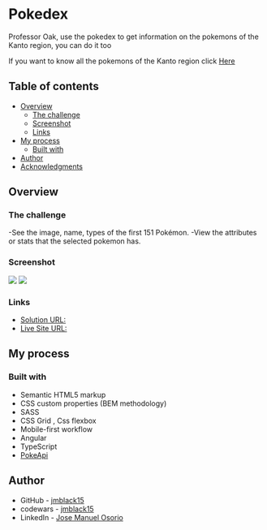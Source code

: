 # Pokedex

Professor Oak, use the pokedex to get information on the pokemons of the Kanto region, you can do it too

If you want to know all the pokemons of the Kanto region click [Here](https://pokedex-jmblack15.vercel.app/home)

## Table of contents

- [Overview](#overview)
  - [The challenge](#the-challenge)
  - [Screenshot](#screenshot)
  - [Links](#Links)
- [My process](#my-process)
  - [Built with](#built-with)
- [Author](#author)
- [Acknowledgments](#acknowledgments)

## Overview

### The challenge

-See the image, name, types of the first 151 Pokémon.
-View the attributes or stats that the selected pokemon has.

### Screenshot

![](https://i.ibb.co/f9QR37h/pokedexinicio.png)
![](https://i.ibb.co/MhfVdNC/pokedex.png)

### Links

- [Solution URL: ](https://github.com/jmblack15/Pokedex)
- [Live Site URL: ](https://pokedex-jmblack15.vercel.app/home)

## My process

### Built with

- Semantic HTML5 markup
- CSS custom properties (BEM methodology)
- SASS
- CSS Grid , Css flexbox
- Mobile-first workflow
- Angular
- TypeScript
- [PokeApi](https://pokeapi.co/)

## Author

- GitHub - [jmblack15](https://github.com/jmblack15)
- codewars - [jmblack15](https://www.codewars.com/users/jmblack15)
- LinkedIn - [Jose Manuel Osorio](https://www.linkedin.com/in/jose-manuel-osorio/)
